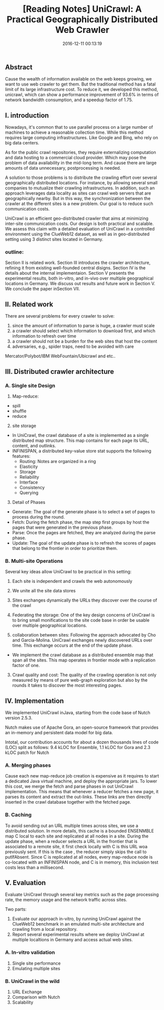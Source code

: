 ﻿---
title: '[Reading Notes] UniCrawl: A Practical Geographically Distributed Web Crawler'
date: 2016-12-11 00:13:19
tags: [web, crawler, unicrawl, Reading Notes]
comments: true
---

## Abstract

Cause the wealth of information available on the web keeps growing, we want to use web crawler to get them. But the traditional method has a fatal limit of its large infrastructure cost. To reduce it, we developed this method, unicrawl, which can show a performance improvement of 93.6% in terms of network bandwidth consumption, and a speedup factor of 1.75.

## I. introduction

Nowadays, it's common that to use parallel process on a large number of machines to achieve a reasonable collection time. While this method requires large computing infrastructures. Like Google and Bing, who rely on big data centers. 
<!-- more-->
As for the public crawl repositories, they require externalizing computation and data hosting to a commercial cloud provider. Which may pose the problem of data availability in the mid-long term. And cause there are large amounts of data unnecessary, postprocessing is needed.

A solution to those problems is to distribute the crawling effort over several geographically distributed locations. For instance, by allowing several small companies to mutualize their crawling infrastructures. In addition, such an approach leverages data locality as sites can crawl web servers that are geographically nearby. But in this way, the synchronization between the crawler at the different sites is a new problem. Our goal is to reduce such communication costs.

UniCrawl is an efficient geo-distributed crawler that aims at minimizing inter-site communication costs. Our design is both practical and scalable. We assess this claim with a detailed evaluation of UniCrawl in a controlled environment using the ClueWeb12 dataset, as well as in geo-distributed setting using 3 distinct sites located in Germany.

### outline:
Section II is related work. Section III introduces the crawler architecture, refining it from existing well-founded central disigns. Section IV is the details about the internal implementaion. Section V presents the experimental results, both in-vitro, and in-vivo over multiple geographical locations in Germany. We discuss out results and future work in Section V. We conclude the paper inSection VII.

## II. Related work

There are several problems for every crawler to solve:

1. since the amount of information to parse is huge, a crawler must scale
2. a crawler should select which information to download first, and which information to refresh over time
3. a crawler should not be a burden for the web sites that host the content
4. adversaries, e.g., spider traps, need to be avoided with care

Mercator/Polybot/IBM WebFountain/Ubicrawl and etc..

## III. Distributed crawler architecture

### A. Single site Design

1. Map-reduce:
 - spill
 - shuffle
 - reduce
2. site storage
 - In UniCrawl, the crawl database of a site is implemented as a single distributed map structure. This map contains for each page its URL, content, and outlinks.
 - INFINISPAN, a distributed key-value store stat supports the following features: 
     - Routing: Notes are organized in a ring
     - Elasticity
     - Storage
     - Reliability
     - Interface
     - Consistency
     - Querying
3. Detail of Phases
 - Generate: The goal of the generate phase is to select a set of pages to process during the round.
 - Fetch: During the fetch phase, the map step first groups by host the pages that were generated in the previous phase.
 - Parse: Once the pages are fetched, they are analyzed during the parse phase.
 - Update: The goal of the update phase is to refresh the scores of pages that belong to the frontier in order to prioritize them.

### B. Multi-site Operations

Several key ideas allow UniCrawl to be practical in this setting:
1. Each site is independent and crawls the web autonomously
2. We unite all the site data stores
3. Sites exchanges dynamically the URLs they discover over the course of the crawl

1. Federating the storage: One of the key design concerns of UniCrawl is to bring small monifications to the site code base in order be usable over multiple geographical locations.
2. collaboration between sites: Following the approach advocated by Cho and Garcia-Molina. UniCrawl exchanges newly discovered URLs over time. This exchange occurs at the end of the update phase.
 - We implement the crawl database as a distributed ensemble map that span all the sites. This map operates in frontier mode with a replication factor of one.
3. Crawl quality and cost: The quality of the crawling operation is not only measured by means of pure web-graph exploration but also by the rounds it takes to discover the most interesting pages.

## IV. Implementation

We implemented UniCrawl inJava, starting from the code base of Nutch version 2.5.3.

Nutch makes use of Apache Gora, an open-source framework that provides an in-memory and persistent data model for big data.

Intotal, our contribution accounts for about a dozen thousands lines of code (LOC) split as follows: 9.4 kLOC for Ensemble, 1.1 kLOC for Gora and 2.3 kLOC patch for Nutch

### A. Merging phases

Cause each new map-reduce job creation is expensive as it requires to start a dedicated Java virtual machine, and deploy the appropriate jars. To lower this cost, we merge the fetch and parse phases in out UniCrawl implementation. This means that whenever a reducer fetches a new page, it parses its content and extract the out-links. These links are then directly inserted in the crawl database together with the fetched page.

### B. Caching

To avoid sending out an URL multiple times across sites, we use a distributed solution. In more details, this cache is a bounded ENSENMBLE map C local to each site and replicated at all nodes in a site. During the update phase, when a reducer selects a URL in the frontier that is associated to a remote site, it first check locally with C is this URL woa previously sent. If this is the case , the reducer simply skips the call to putIfAbsent. Since C is replicated at all nodes, every map-reduce node is co-located with an INFINISPAN node, and C is in memory, this inclusion test costs less than a millisecond.

## V. Evaluation

Evaluate UniCrawl through several key metrics such as the page processing rate, the memory usage and the network traffic across sites.

Two parts:
1. Evaluate our approach in-vitro, by running UniCrawl against the ClueWeb12 benchmark in an emulated multi-site architecture and crawling from a local repository.
2. Report several experimental results where we deploy UniCrawl at multiple localtions in Germany and access actual web sites.

### A. In-vitro validation

1. Single site performance
2. Emulating multiple sites

### B. UniCrawl in the wild

1. URL Exchange
2. Comparison with Nutch
3. Scalability

